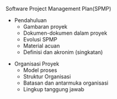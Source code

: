 <p>Software Project Management Plan(SPMP)</p>
<ul>
<li>Pendahuluan
<ul>
	<li>Gambaran proyek</li>
	<li>Dokumen-dokumen dalam proyek</li>
	<li>Evolusi SPMP</li>
	<li>Material acuan</li>
	<li>Definisi dan akronim (singkatan)</li>
</ul>
</ul>
</li>

<ul>
<li>Organisasi Proyek
<ul>
	<li>Model proses</li>
	<li>Struktur Organisasi</li>
	<li>Batasan dan antarmuka organisasi</li>
	<li>Lingkup tanggung jawab</li>
</ul>
</li>
 </ul>